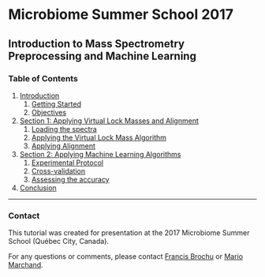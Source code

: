 # Microbiome Summer School 2017

## Introduction to Mass Spectrometry Preprocessing and Machine Learning

### Table of Contents
1. [Introduction](sections/introduction/)
    1. [Getting Started](sections/introduction/#getting-started)
    2. [Objectives](sections/introduction/#objectives)
3. [Section 1: Applying Virtual Lock Masses and Alignment](sections/vlm_align/)
    1. [Loading the spectra](sections/vlm_align/#loading-the-spectra)
    2. [Applying the Virtual Lock Mass Algorithm](sections/vlm_align/#applying-the-virtual-lock-mass-algorithm)
    3. [Applying Alignment](sections/vlm_align/#applying-alignment)
4. [Section 2: Applying Machine Learning Algorithms](sections/machine_learning/)
    1. [Experimental Protocol](sections/machine_learning/#experimental-protocol)
    2. [Cross-validation](sections/machine_learning/#cross-validation)
    3. [Assessing the accuracy](sections/machine_learning/#assessing-the-accuracy)
5. [Conclusion](sections/conclusion/)


---

### Contact
This tutorial was created for presentation at the 2017 Microbiome Summer School (Québec City, Canada).

For any questions or comments, please contact [Francis Brochu](mailto:francis.brochu.2@ulaval.ca) or [Mario Marchand](mailto:mario.marchand@ift.ulaval.ca).

